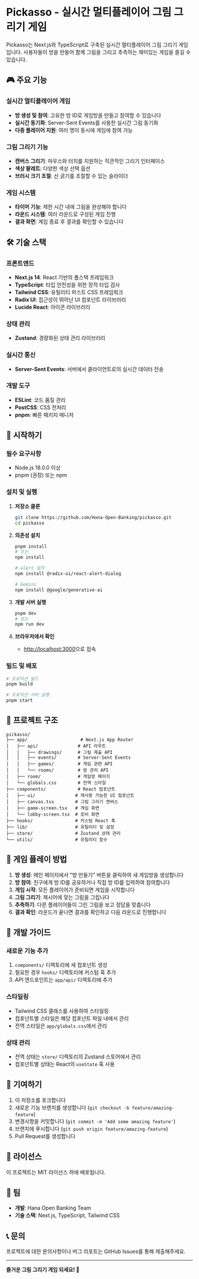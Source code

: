 # Pickasso - 실시간 멀티플레이어 그림 그리기 게임

Pickasso는 Next.js와 TypeScript로 구축된 실시간 멀티플레이어 그림 그리기 게임입니다. 사용자들이 방을 만들어 함께 그림을 그리고 추측하는 재미있는 게임을 즐길 수 있습니다.

## 🎮 주요 기능

### 실시간 멀티플레이어 게임
- **방 생성 및 참여**: 고유한 방 ID로 게임방을 만들고 참여할 수 있습니다
- **실시간 동기화**: Server-Sent Events를 사용한 실시간 그림 동기화
- **다중 플레이어 지원**: 여러 명이 동시에 게임에 참여 가능

### 그림 그리기 기능
- **캔버스 그리기**: 마우스와 터치를 지원하는 직관적인 그리기 인터페이스
- **색상 팔레트**: 다양한 색상 선택 옵션
- **브러시 크기 조절**: 선 굵기를 조절할 수 있는 슬라이더

### 게임 시스템
- **타이머 기능**: 제한 시간 내에 그림을 완성해야 합니다
- **라운드 시스템**: 여러 라운드로 구성된 게임 진행
- **결과 화면**: 게임 종료 후 결과를 확인할 수 있습니다

## 🛠 기술 스택

### 프론트엔드
- **Next.js 14**: React 기반의 풀스택 프레임워크
- **TypeScript**: 타입 안전성을 위한 정적 타입 검사
- **Tailwind CSS**: 유틸리티 퍼스트 CSS 프레임워크
- **Radix UI**: 접근성이 뛰어난 UI 컴포넌트 라이브러리
- **Lucide React**: 아이콘 라이브러리

### 상태 관리
- **Zustand**: 경량화된 상태 관리 라이브러리

### 실시간 통신
- **Server-Sent Events**: 서버에서 클라이언트로의 실시간 데이터 전송

### 개발 도구
- **ESLint**: 코드 품질 관리
- **PostCSS**: CSS 전처리
- **pnpm**: 빠른 패키지 매니저

## 🚀 시작하기

### 필수 요구사항
- Node.js 18.0.0 이상
- pnpm (권장) 또는 npm

### 설치 및 실행

1. **저장소 클론**
   ```bash
   git clone https://github.com/Hana-Open-Banking/pickasso.git
   cd pickasso
   ```

2. **의존성 설치**
   ```bash
   pnpm install
   # 또는
   npm install

   # alert 설치
   npm install @radix-ui/react-alert-dialog

   # Gemini
   npm install @google/generative-ai
   ```

3. **개발 서버 실행**
   ```bash
   pnpm dev
   # 또는
   npm run dev
   ```

4. **브라우저에서 확인**
   - [http://localhost:3000](http://localhost:3000)으로 접속

### 빌드 및 배포

```bash
# 프로덕션 빌드
pnpm build

# 프로덕션 서버 실행
pnpm start
```

## 📁 프로젝트 구조

```
pickasso/
├── app/                    # Next.js App Router
│   ├── api/               # API 라우트
│   │   ├── drawings/      # 그림 제출 API
│   │   ├── events/        # Server-Sent Events
│   │   ├── games/         # 게임 관련 API
│   │   └── rooms/         # 방 관리 API
│   ├── room/              # 게임방 페이지
│   └── globals.css        # 전역 스타일
├── components/            # React 컴포넌트
│   ├── ui/               # 재사용 가능한 UI 컴포넌트
│   ├── canvas.tsx        # 그림 그리기 캔버스
│   ├── game-screen.tsx   # 게임 화면
│   └── lobby-screen.tsx  # 로비 화면
├── hooks/                # 커스텀 React 훅
├── lib/                  # 유틸리티 및 설정
├── store/                # Zustand 상태 관리
└── utils/                # 유틸리티 함수
```

## 🎯 게임 플레이 방법

1. **방 생성**: 메인 페이지에서 "방 만들기" 버튼을 클릭하여 새 게임방을 생성합니다
2. **방 참여**: 친구에게 방 ID를 공유하거나 직접 방 ID를 입력하여 참여합니다
3. **게임 시작**: 모든 플레이어가 준비되면 게임을 시작합니다
4. **그림 그리기**: 제시어에 맞는 그림을 그립니다
5. **추측하기**: 다른 플레이어들이 그린 그림을 보고 정답을 맞춥니다
6. **결과 확인**: 라운드가 끝나면 결과를 확인하고 다음 라운드로 진행합니다

## 🔧 개발 가이드

### 새로운 기능 추가
1. `components/` 디렉토리에 새 컴포넌트 생성
2. 필요한 경우 `hooks/` 디렉토리에 커스텀 훅 추가
3. API 엔드포인트는 `app/api/` 디렉토리에 추가

### 스타일링
- Tailwind CSS 클래스를 사용하여 스타일링
- 컴포넌트별 스타일은 해당 컴포넌트 파일 내에서 관리
- 전역 스타일은 `app/globals.css`에서 관리

### 상태 관리
- 전역 상태는 `store/` 디렉토리의 Zustand 스토어에서 관리
- 컴포넌트별 상태는 React의 `useState` 훅 사용

## 🤝 기여하기

1. 이 저장소를 포크합니다
2. 새로운 기능 브랜치를 생성합니다 (`git checkout -b feature/amazing-feature`)
3. 변경사항을 커밋합니다 (`git commit -m 'Add some amazing feature'`)
4. 브랜치에 푸시합니다 (`git push origin feature/amazing-feature`)
5. Pull Request를 생성합니다

## 📝 라이선스

이 프로젝트는 MIT 라이선스 하에 배포됩니다.

## 👥 팀

- **개발**: Hana Open Banking Team
- **기술 스택**: Next.js, TypeScript, Tailwind CSS

## 📞 문의

프로젝트에 대한 문의사항이나 버그 리포트는 GitHub Issues를 통해 제출해주세요.

---

**즐거운 그림 그리기 게임 되세요! 🎨** 
